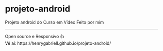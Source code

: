 # projeto-android
Projeto android do Curso em Vídeo Feito por mim
<hr>
Open source e Responsivo 👍
<br>
Vê ai: https://henrygabriell.github.io/projeto-android/
